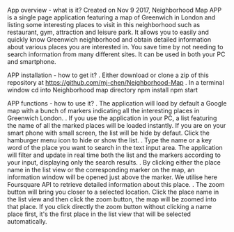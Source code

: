 

App overview - what is it? 
	Created on Nov 9 2017, Neighborhood Map APP is a single page application featuring a map of Greenwich in London and listing some interesting places to visit in this neighborhood such as restaurant, gym, attraction and leisure park. It allows you to easily and quickly know Greenwich neighborhood and obtain detailed information about various places you are interested in. You save time by not needing to search information from many different sites. It can be used in both your PC and smartphone. 

APP installation - how to get it?
	. Either download or clone a zip of this repository at https://github.com/mj-chen/Neighborhood-Map
	. In a terminal window
		cd into Neighborhood map directory 
		npm install 
		npm start 

APP functions - how to use it?
	. The application will load by default a Google map with a bunch of markers indicating all the interesting places in Greenwich London. 
	. If you use the application in your PC, a list featuring the name of all the marked places will be loaded instantly. If you are on your smart phone with small screen, the list will be hide by defaut. Click the hamburger menu icon to hide or show the list. 
	. Type the name or a key word of the place you want to search in the text input area. The application will filter and update in real time both the list and the markers according to your input, displaying only the search results. 
	. By clicking either the place name in the list view or the corresponding marker on the map, an information window will be opened just above the marker. We utilise here Foursquare API to retrieve detailed information about this place.
	. The zoom button will bring you closer to a selected location. Click the place name in the list view and then click the zoom button, the map will be zoomed into that place. If you click directly the zoom button without clicking a name place first, it's the first place in the list view that will be selected automatically. 




